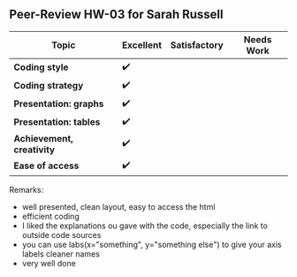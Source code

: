 Peer-Review HW-03 for Sarah Russell
----------------------------------------------------
  Topic                       | Excellent | Satisfactory | Needs Work |
  ----------------------------|-----|-----|-----|
  **Coding style**            | :heavy_check_mark: |  |  |
  **Coding strategy**         | :heavy_check_mark: |  |  |
  **Presentation: graphs**    | :heavy_check_mark: |  |  |
  **Presentation: tables**    | :heavy_check_mark: |  |  |
  **Achievement, creativity** | :heavy_check_mark: |  |  |
  **Ease of access**          | :heavy_check_mark: |  |  |
  
  Remarks:
  
  - well presented, clean layout, easy to access the html
  - efficient coding
  - I liked the explanations ou gave with the code, especially the link to outside code sources
  - you can use labs(x="something", y="something else") to give your axis labels cleaner names
  - very well done
  